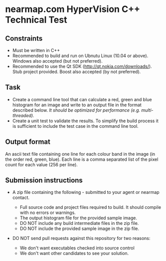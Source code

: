 # nearmap.com HyperVision C++ Technical Test

## Constraints

* Must be written in C++
* Recommended to build and run on Ubnutu Linux (10.04 or above).  Windows also accepted (but not preferred).
* Recommended to use the Qt SDK (http://qt.nokia.com/downloads/).  Stub project provided.  Boost also accepted (by not preferred).

## Task

* Create a command line tool that can calculate a red, green and blue histogram for an image and write to an output file in the format described below.  *It should be optimized for performance (e.g. multi-threaded).*
* Create a unit test to validate the results.  To simplify the build process it is sufficient to include the test case in the command line tool.

## Output format

An ascii text file containing one line for each colour band in the image (in the order red, green, blue).  Each line is a comma separated list of the pixel count for each value (256 per line).

## Submission instructions

* A zip file containing the following - submitted to your agent or nearmap contact.
  * Full source code and project files required to build.  It should compile with no errors or warnings.
  * The output histogram file for the provided sample image.
  * DO NOT include any build intermediate files in the zip file.
  * DO NOT include the provided sample image in the zip file.


* DO NOT send pull requests against this repository for two reasons:
  * We don't want executables checked into source control
  * We don't want other candidates to see your solution.